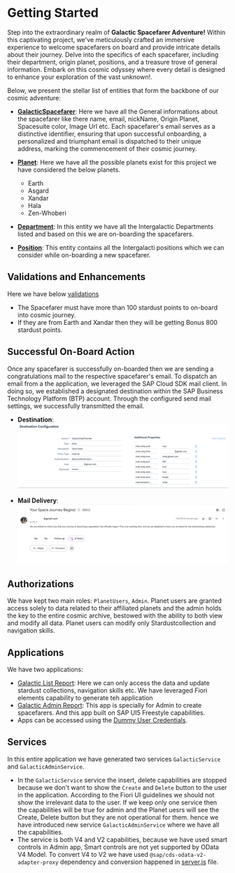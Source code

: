 # Getting Started

Step into the extraordinary realm of **Galactic Spacefarer Adventure!** Within this captivating project, we've meticulously crafted an immersive experience to welcome spacefarers on board and provide intricate details about their journey. Delve into the specifics of each spacefarer, including their department, origin planet, positions, and a treasure trove of general information. Embark on this cosmic odyssey where every detail is designed to enhance your exploration of the vast unknown!.

Below, we present the stellar list of entities that form the backbone of our cosmic adventure:

- **[GalacticSpacefarer](./db/data-model.cds)**: Here we have all the General informations about the spacefarer like there name, email, nickName, Origin Planet, Spacesuite color, Image Url etc. Each spacefarer's email serves as a distinctive identifier, ensuring that upon successful onboarding, a personalized and triumphant email is dispatched to their unique address, marking the commencement of their cosmic journey.

- **[Planet](./db/data-model.cds)**: Here we have all the possible planets exist for this project we have considered the below planets.
  - Earth
  - Asgard
  - Xandar
  - Hala
  - Zen-Whoberi
- **[Department](./db/data-model.cds)**: In this entity we have all the Intergalactic Departments listed and based on this we are on-boarding the spacefarers.

- **[Position](./db/data-model.cds)**: This entity contains all the Intergalacti positions which we can consider while on-boarding a new spacefarer.

## Validations and Enhancements

Here we have below [validations](./srv/src/controllers/galacticSpacefarerOperations.js)

- The Spacefarer must have more than 100 stardust points to on-board into cosmic journey.
- If they are from Earth and Xandar then they will be getting Bonus 800 stardust points.

## Successful On-Board Action

Once any spacefarer is successfully on-boarded then we are sending a congratulations mail to the respective spacefarer's email. To dispatch an email from a the application, we leveraged the SAP Cloud SDK mail client. In doing so, we established a designated destination within the SAP Business Technology Platform (BTP) account. Through the configured send mail settings, we successfully transmitted the email.

- **Destination**:
  ![alt text](./images/MaildestinationScreenshot.png)

- **Mail Delivery**:
  ![alt text](./images/MailScreenshot.png)

## Authorizations

We have kept two main roles: `PlanetUsers`, `Admin`. Planet users are granted access solely to data related to their affiliated planets and the admin holds the key to the entire cosmic archive, bestowed with the ability to both view and modify all data. Planet users can modify only Stardustcollection and navigation skills.

## Applications

We have two applications:

- [Galactic List Report](./app/galacticlistreport/webapp/index.html): Here we can only access the data and update stardust collections, navigation skills etc. We have leveraged Fiori elements capability to generate teh application
- [Galactic Admin Report](./app/galacticadmin/webapp/index.html): This app is specially for Admin to create spacefarers. And this app built on SAP UI5 Freestyle capabilities.
- Apps can be accessed using the [Dummy User Credentials](package.json).

## Services

In this entire application we have generated two services `GalacticService` and `GalacticAdminService`.

- In the `GalacticService` service the insert, delete capabilities are stopped because we don't want to show the `Create` and `Delete` button to the user in the application. According to the Fiori UI guidelines we should not show the irrelevant data to the user. If we keep only one service then the capabilities will be true for admin and the Planet uesrs will see the Create, Delete button but they are not operational for them. hence we have introduced new service `GalacticAdminService` where we have all the capabilities.
- The service is both V4 and V2 capabilities, because we have used smart controls in Admin app, Smart controls are not yet supported by OData V4 Model. To convert V4 to V2 we have used `@sap/cds-odata-v2-adapter-proxy` dependency and conversion happened in [server.js](./srv/server.js) file.